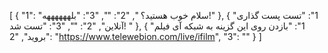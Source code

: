 [
  {
    "1": "سلام خوب هستید؟ ",
    "2": "",
    "3": "بلههههههه!"
  },
  {
    "1": "تست پست گذاری آنلاین",
    "2": "",
    "3": "تست شد! "
  },
  {
    "1": "بازدن روی این گزینه به شبکه آی فیلم بروید",
    "2": "https://www.telewebion.com/live/ifilm",
    "3": ""
  }
]
